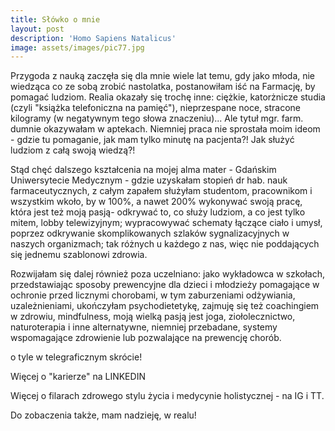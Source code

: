 ```yaml
---
title: Słówko o mnie
layout: post
description: 'Homo Sapiens Natalicus'
image: assets/images/pic77.jpg
---
```


Przygoda z nauką zaczęła się dla mnie wiele lat temu, gdy jako młoda, nie wiedząca co ze sobą zrobić nastolatka, postanowiłam iść na Farmację, by pomagać ludziom. Realia okazały się trochę inne: ciężkie, katorżnicze studia (czyli "książka telefoniczna na pamięć"), nieprzespane noce, stracone kilogramy (w negatywnym tego słowa znaczeniu)... Ale tytuł mgr. farm. dumnie okazywałam w aptekach. Niemniej praca nie sprostała moim ideom - gdzie tu pomaganie, jak mam tylko minutę na pacjenta?! Jak służyć ludziom z całą swoją wiedzą?!

Stąd chęć dalszego kształcenia na mojej alma mater - Gdańskim Uniwersytecie Medycznym - gdzie uzyskałam stopień dr hab. nauk farmaceutycznych, z całym zapałem służyłam studentom, pracownikom i wszystkim wkoło, by w 100%, a nawet 200% wykonywać swoją pracę, która jest też moją pasją- odkrywać to, co służy ludziom, a co jest tylko mitem, lobby telewizyjnym; wypracowywać schematy łączące ciało i umysł, poprzez odkrywanie skomplikowanych szlaków sygnalizacyjnych w naszych organizmach; tak różnych u każdego z nas, więc nie poddających się jednemu szablonowi zdrowia.

Rozwijałam się dalej również poza uczelniano: jako wykładowca w szkołach, przedstawiając sposoby prewencyjne dla dzieci i młodzieży pomagające w ochronie przed licznymi chorobami, w tym zaburzeniami odżywiania, uzależnieniami, ukończyłam psychodietetykę, zajmuję się też coachingiem w zdrowiu, mindfulness, moją wielką pasją jest joga, ziołolecznictwo, naturoterapia i inne alternatywne, niemniej przebadane, systemy wspomagające zdrowienie lub pozwalające na prewencję chorób.

o tyle w telegraficznym skrócie!

Więcej o "karierze" na LINKEDIN 

Więcej o filarach zdrowego stylu życia i medycynie holistycznej - na IG i TT.


Do zobaczenia także, mam nadzieję, w realu!



